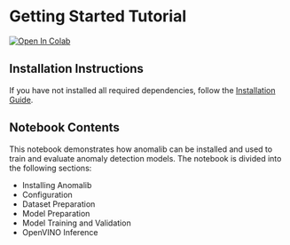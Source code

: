 # Getting Started Tutorial

[![Open In Colab](https://colab.research.google.com/assets/colab-badge.svg)](https://colab.research.google.com/github/open-edge-platform/anomalib/blob/main/examples/notebooks/000_getting_started/001_getting_started.ipynb)

## Installation Instructions

If you have not installed all required dependencies, follow the [Installation Guide](https://open-edge-platform.github.io/anomalib/getting_started/installation/index.html).

## Notebook Contents

This notebook demonstrates how anomalib can be installed and used to train and evaluate anomaly detection models. The notebook is divided into the following sections:

- Installing Anomalib
- Configuration
- Dataset Preparation
- Model Preparation
- Model Training and Validation
- OpenVINO Inference
